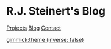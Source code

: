 # R.J. Steinert's Blog

[Projects](/#projects)
[Blog](/blog/index.html)
[Contact](/#contact)

[gimmick:theme (inverse: false)](flatly)

<style>
#md-main-navbar {
background-image: url(/index_files/img/header-bg.jpg);
background-position: -80px 556px;
}

#md-content {
font-size: 1.75em;
}

#md-content p {
margin: 0 0 2em;
}

</style>
